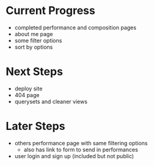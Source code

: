 # Current Progress
- completed performance and composition pages
- about me page
- some filter options
- sort by options

# Next Steps
- deploy site
- 404 page
- querysets and cleaner views

# Later Steps
- others performance page with same filtering options
    - also has link to form to send in performances
- user login and sign up (included but not public)